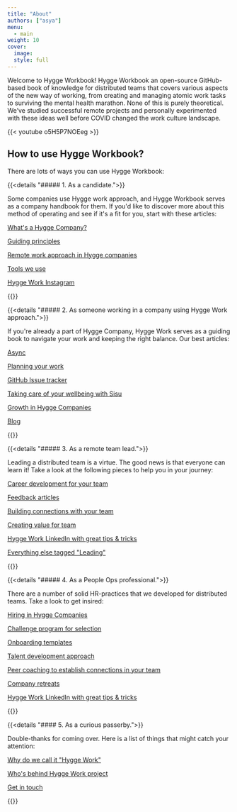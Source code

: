 ```yaml
---
title: "About"
authors: ["asya"]
menu:
  - main
weight: 10
cover:
  image:
  style: full
---
```


Welcome to Hygge Workbook! Hygge Workbook an open-source GitHub-based book of knowledge for distributed teams that covers various aspects of the new way of working, from creating and managing atomic work tasks to surviving the mental health marathon. None of this is purely theoretical. We’ve studied successful remote projects and personally experimented with these ideas well before COVID changed the work culture landscape.

{{< youtube o5H5P7NOEeg >}}

## How to use Hygge Workbook?

There are lots of ways you can use Hygge Workbook:

{{<details "##### 1. As a candidate.">}}

Some companies use Hygge work approach, and Hygge Workbook serves as a company handbook for them. If you'd like to discover more about this method of operating and see if it's a fit for you, start with these articles:

[What's a Hygge Company?](https://hygge.work/hygge-work/)

[Guiding principles](https://hygge.work/guiding-principles/)

[Remote work approach in Hygge companies](https://hygge.work/remote-work/)

[Tools we use](chttps://hygge.work/tools/)

[Hygge Work Instagram](https://www.instagram.com/hygge.work/)

{{</details>}}

{{<details "##### 2. As someone working in a company using Hygge Work approach.">}}

If you're already a part of Hygge Company, Hygge Work serves as a guiding book to navigate your work and keeping the right balance. Our best articles:

[Async](https://hygge.work/communication/async/)

[Planning your work](https://hygge.work/remote-work/planning/)

[GitHub Issue tracker](https://hygge.work/github/issue-tracker/)

[Taking care of your wellbeing with Sisu](https://hygge.work/sisu/)

[Growth in Hygge Companies](https://hygge.work/growing/personal-growth/)

[Blog](https://hygge.work/blog/)

{{</details>}}

{{<details "##### 3. As a remote team lead.">}}

Leading a distributed team is a virtue. The good news is that everyone can learn it! Take a look at the following pieces to help you in your journey:

[Career development for your team](https://hygge.work/growing/career-development/)

[Feedback articles](https://hygge.work/tags/feedback/)

[Building connections with your team](https://hygge.work/blog/in-depth/)

[Creating value for team](https://hygge.work/blog/anchors/)

[Hygge Work LinkedIn with great tips & tricks ](https://www.linkedin.com/company/hyggework)

[Everything else tagged "Leading"](https://hygge.work/tags/leading/)

{{</details>}}

{{<details "##### 4. As a People Ops professional.">}}

There are a number of solid HR-practices that we developed for distributed teams. Take a look to get insired:

[Hiring in Hygge Companies](https://hygge.work/growing/)

[Challenge program for selection](https://hygge.work/growing/challenge-program/)

[Onboarding templates](https://hygge.work/growing/onboarding/)

[Talent development approach](https://hygge.work/growing/career-development/)

[Peer coaching to establish connections in your team](https://hygge.work/communication/peer-coaching/)

[Company retreats](https://hygge.work/blog/workation-how-to/)

[Hygge Work LinkedIn with great tips & tricks ](https://www.linkedin.com/company/hyggework)

{{</details>}}

{{<details "#### 5. As a curious passerby.">}}

Double-thanks for coming over. Here is a list of things that might catch your attention:

[Why do we call it "Hygge Work"](https://hygge.work/hygge-work/)

[Who's behind Hygge Work project](https://hygge.work/team/)

[Get in touch](mailto:hello@hygge.work)

{{</details>}}
